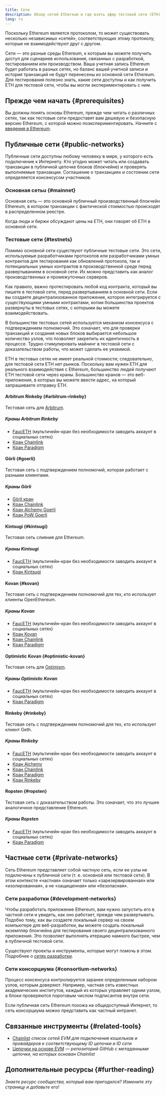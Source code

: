 ```yaml
---
title: Сети
description: Обзор сетей Ethereum и где взять эфир тестовой сети (ETH) для тестирования вашего приложения.
lang: ru
---
```


Поскольку Ethereum является протоколом, то может существовать несколько независимых «сетей», соответствующих этому протоколу, которые не взаимодействуют друг с другом.

Сети — это разные среды Ethereum, к которым вы можете получить доступ для сценариев использования, связанных с разработкой, тестированием или производством. Ваша учетная запись Ethereum будет работать в разных сетях, но баланс вашей учетной записи и история транзакций не будут перенесены из основной сети Ethereum. Для тестирования полезно знать, какие сети доступны и как получить ETH для тестовой сети, чтобы вы могли экспериментировать с ним.

## Прежде чем начать {#prerequisites}

Вы должны понять основы Ethereum, прежде чем читать о различных сетях, так как тестовые сети предоставят вам дешевую и безопасную версию Ethereum, с которой можно поэкспериментировать. Начните с [введения в Ethereum](/developers/docs/intro-to-ethereum/).

## Публичные сети {#public-networks}

Публичные сети доступны любому человеку в мире, у которого есть подключение к Интернету. Кто угодно может читать или создавать транзакции в публичной цепочке блоков (блокчейне) и проверять выполняемые транзакции. Соглашение о транзакциях и состоянии сети определяется консенсусом участников.

### Основная сетьu {#mainnet}

Основная сеть — это основной публичный производственный блокчейн Ethereum, в котором транзакции с фактической стоимостью происходят в распределенном реестре.

Когда люди и биржи обсуждают цены на ETH, они говорят об ETH в основной сети.

### Тестовые сети {#testnets}

Помимо основной сети существуют публичные тестовые сети. Это сети, используемые разработчиками протоколов или разработчиками умных контрактов для тестирования как обновлений протокола, так и потенциальных умных контрактов в производственной среде перед развертыванием в основной сети. Их можно представить как аналог производственных и промежуточных серверов.

Как правило, важно протестировать любой код контракта, который вы пишете в тестовой сети, перед развертыванием в основной сети. Если вы создаете децентрализованное приложение, которое интегрируется с существующими умными контрактами, копии большинства проектов развернуты в тестовых сетях, с которыми вы можете взаимодействовать.

В большинстве тестовых сетей используется механизм консенсуса с подтверждением полномочий. Это означает, что для проверки транзакций и создания новых блоков выбирается небольшое количество узлов, что позволяет закрепить их идентичность в процессе. Трудно стимулировать майнинг в тестовой сети с доказательством работы, что может сделать ее уязвимой.

ETH в тестовых сетях не имеет реальной стоимости; следовательно, для тестовой сети ETH нет рынков. Поскольку вам нужен ETH для реального взаимодействия с Ethereum, большинство людей получают ETH тестовой сети через краны. Большинство кранов — это веб-приложения, в которых вы можете ввести адрес, на который запрашиваете отправку ETH.

#### Arbitrum Rinkeby {#arbitrum-rinkeby}

Тестовая сеть для [Arbitrum](https://arbitrum.io/).

##### Краны Arbitrum Rinkeby

- [FaucETH](https://fauceth.komputing.org) (мультичейн-кран без необходимости заводить аккаунт в социальных сетях)
- [Кран Chainlink](https://faucets.chain.link/)
- [Кран Paradigm](https://faucet.paradigm.xyz/)

#### Görli {#goerli}

Тестовая сеть с подтверждением полномочий, которая работает с разными клиентами.

##### Краны Görli

- [Görli кран](https://faucet.goerli.mudit.blog/)
- [Кран Chainlink](https://faucets.chain.link/)
- [Кран Alchemy Goerli](https://goerlifaucet.com/)
- [Кран PoW Goerli](https://goerli-faucet.pk910.de/)

#### Kintsugi {#kintsugi}

Тестовая сеть слияния для Ethereum.

##### Краны Kintsugi

- [FaucETH](https://fauceth.komputing.org) (мультичейн-кран без необходимости заводить аккаунт в социальных сетях)
- [Кран Kintsugi](https://faucet.kintsugi.themerge.dev/)

#### Kovan {#kovan}

Тестовая сеть с подтверждением полномочий для тех, кто использует клиенты OpenEthereum.

##### Краны Kovan

- [FaucETH](https://fauceth.komputing.org) (мультичейн-кран без необходимости заводить аккаунт в социальных сетях)
- [Кран Kovan](https://faucet.kovan.network/)
- [Кран Chainlink](https://faucets.chain.link/)
- [Кран Paradigm](https://faucet.paradigm.xyz/)

#### Optimistic Kovan {#optimistic-kovan}

Тестовая сеть для [Optimism](https://www.optimism.io/).

##### Краны Optimistic Kovan

- [FaucETH](https://fauceth.komputing.org) (мультичейн-кран без необходимости заводить аккаунт в социальных сетях)
- [Кран Paradigm](https://faucet.paradigm.xyz/)

#### Rinkeby {#rinkeby}

Тестовая сеть с подтверждением полномочий для тех, кто использует клиент Geth.

##### Краны Rinkeby

- [FaucETH](https://fauceth.komputing.org) (мультичейн-кран без необходимости заводить аккаунт в социальных сетях)
- [Кран Alchemy](https://RinkebyFaucet.com)
- [Кран Chainlink](https://faucets.chain.link/)
- [Кран Paradigm](https://faucet.paradigm.xyz/)
- [Кран Rinkeby](https://faucet.rinkeby.io/)

#### Ropsten {#ropsten}

Тестовая сеть с доказательством работы. Это означает, что это лучшее аналогичное представление Ethereum.

##### Краны Ropsten

- [FaucETH](https://fauceth.komputing.org) (мультичейн-кран без необходимости заводить аккаунт в социальных сетях)
- [Кран Paradigm](https://faucet.paradigm.xyz/)

## Частные сети {#private-networks}

Сеть Ethereum представляет собой частную сеть, если ее узлы не подключены к публичной сети (т. е. основной или тестовой сети). В этом контексте «частная» означает только «зарезервированная» или «изолированная», а не «защищенная» или «безопасная».

### Сети разработки {#development-networks}

Чтобы разработать приложение Ethereum, вам нужно запустить его в частной сети и увидеть, как оно работает, прежде чем развертывать. Подобно тому, как вы создаете локальный сервер на своем компьютере для веб-разработки, вы можете создать локальный экземпляр блокчейна для тестирования своего децентрализованного приложения. Это позволяет выполнять итерацию намного быстрее, чем в публичной тестовой сети.

Существуют проекты и инструменты, которые могут помочь в этом. Подробнее о [сетях разработки](/developers/docs/development-networks/).

### Сети консорциума {#consortium-networks}

Процесс консенсуса контролируется заранее определенным набором узлов, которым доверяют. Например, частная сеть известных академических институтов, каждый из которых управляет одним узлом, а блоки проверяются пороговым числом подписантов внутри сети.

Если публичная сеть Ethereum похожа на общедоступный Интернет, то сеть консорциума можно представить как частный интранет.

## Связанные инструменты {#related-tools}

- [Chainlist](https://chainlist.org/) _список сетей EVM для подключения кошельков и провайдеров к соответствующему ID цепочки и ID сети_
- [Цепочки на основе EVM](https://github.com/ethereum-lists/chains) — _репозиторий GitHub с метаданными цепочки, на которых основан Chainlist_

## Дополнительные ресурсы {#further-reading}

_Знаете ресурс сообщества, который вам пригодился? Измените эту страницу и добавьте его!_
